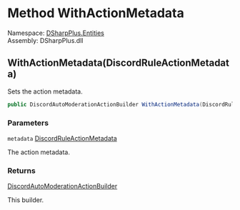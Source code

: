 # Method WithActionMetadata

Namespace: [DSharpPlus.Entities](DSharpPlus.Entities.md)  
Assembly: DSharpPlus.dll

## <a id="DSharpPlus_Entities_DiscordAutoModerationActionBuilder_WithActionMetadata_DSharpPlus_Entities_DiscordRuleActionMetadata_"></a>WithActionMetadata\(DiscordRuleActionMetadata\)

Sets the action metadata.

```csharp
public DiscordAutoModerationActionBuilder WithActionMetadata(DiscordRuleActionMetadata metadata)
```

### Parameters

`metadata` [DiscordRuleActionMetadata](DSharpPlus.Entities.DiscordRuleActionMetadata.md)

The action metadata.

### Returns

[DiscordAutoModerationActionBuilder](DSharpPlus.Entities.DiscordAutoModerationActionBuilder.md)

This builder.

